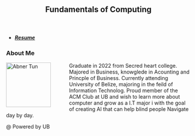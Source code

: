 <!DOCTYPE html>
<html>
<head>
<title>FoC</title>
<link rel="stylesheet" type="text/css" href="style.css">
<link rel="stylesheet" href="https://maxcdn.bootstrapcdn.com/bootstrap/4.0.0/css/bootstrap.min.css" integrity="sha384-Gn5384xqQ1aoWXA+058RXPxPg6fy4IWvTNh0E263XmFcJlSAwiGgFAW/dAiS6JXm" crossorigin="anonymous">
<meta charset="utf-8">
<meta name="viewport" content="width=device-width, initial-scale=1">

</head>
<body>

<header>
  <h2><b>Fundamentals of Computing</b></h2>
</header>

<section>
  <nav>
    <ul>
      <li><h5><a href="Resume.html">Resume</a></h5></li>
    </ul>
  </nav>
 
  <article>
    <h1>About Me</h1>
    <p><img src="me.png" alt="Abner Tun" width="122" height="122" style="float:left; margin-right:50px">
Graduate in 2022 from Secred heart college. Majored in Business, knowglede in Acounting and Princple of Business. Currently attending University of Belize, majoring in the feild of Information Technolog.
Proud member of the ACM Club at UB and wish to learn more about computer and grow as a I.T major i with the goal of creating AI that can help blind people Navigate day by day. </p>
    </article>
</section>

<footer>
  <p>@ Powered by UB</p>
</footer>

</body>
</html>